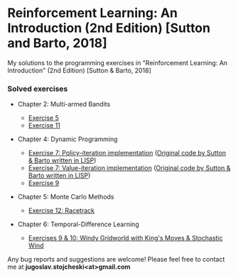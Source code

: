 # Reinforcement Learning: An Introduction (2nd Edition) \[Sutton and Barto, 2018\]
My solutions to the programming exercises in "Reinforcement Learning: An Introduction" (2nd Edition) \[Sutton & Barto, 2018\]

### Solved exercises
- Chapter 2: Multi-armed Bandits
  - [Exercise 5](https://github.com/jStojcheski/rl-intro-2018/blob/master/02_multi_armed_bandits/ch02_ex05.ipynb)
  - [Exercise 11](https://github.com/jStojcheski/rl-intro-2018/blob/master/02_multi_armed_bandits/ch02_ex11.ipynb)

- Chapter 4: Dynamic Programming
  - [Exercise 7: Policy-iteration implementation](https://github.com/jStojcheski/rl-intro-2018/blob/master/04_dynamic_programming/ch04_ex07_policy_iteration.ipynb) ([Original code by Sutton & Barto written in LISP](http://incompleteideas.net/book/code/jacks.lisp))
  - [Exercise 7: Value-iteration implementation](https://github.com/jStojcheski/rl-intro-2018/blob/master/04_dynamic_programming/ch04_ex07_value_iteration.ipynb) ([Original code by Sutton & Barto written in LISP](http://incompleteideas.net/book/code/jacks.lisp))
  - [Exercise 9](https://github.com/jStojcheski/rl-intro-2018/blob/master/04_dynamic_programming/ch04_ex09_value_iteration.ipynb)

- Chapter 5: Monte Carlo Methods
  - [Exercise 12: Racetrack](https://github.com/jStojcheski/rl-intro-2018/blob/master/05_monte_carlo_methods/ch05_ex12.ipynb)

- Chapter 6: Temporal-Difference Learning
  - [Exercises 9 & 10: Windy Gridworld with King's Moves & Stochastic Wind](https://github.com/jStojcheski/rl-intro-2018/blob/master/06_temporal_difference_learning/ch06_ex09_ex10.ipynb)

Any bug reports and suggestions are welcome! Please feel free to contact me at __jugoslav.stojcheski\<at\>gmail.com__
